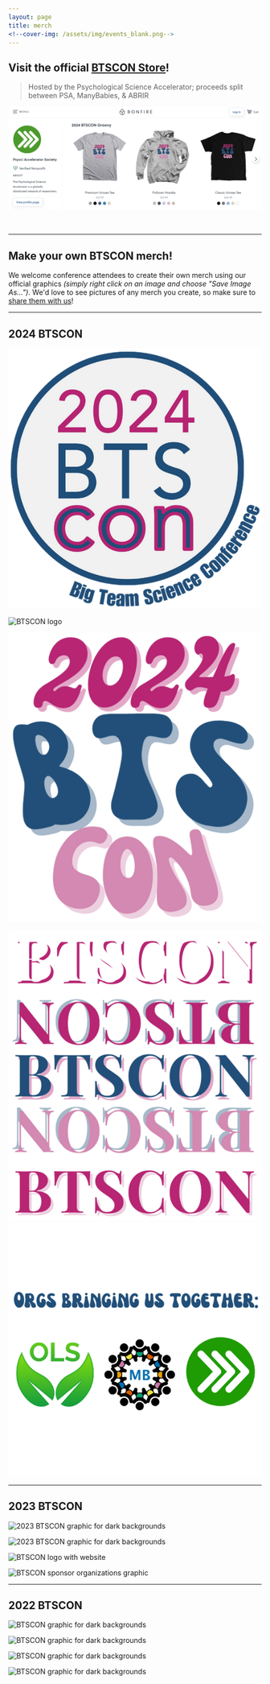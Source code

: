 ```yaml
---
layout: page
title: merch
<!--cover-img: /assets/img/events_blank.png-->
---
```


## Visit the official <a href="https://www.bonfire.com/store/psychological-science-accelerator-store/" target="_blank">BTSCON Store</a>!

> Hosted by the Psychological Science Accelerator; proceeds split between PSA, ManyBabies, & ABRIR

<a href="https://www.bonfire.com/store/psychological-science-accelerator-store/" class="image" target="_blank"><img src="/assets/img/BTSCON2024_store.png" alt="screenshot of BTSCON Bonfire store" /></a>

<br>

***

## Make your own BTSCON merch! 

We welcome conference attendees to create their own merch using our official graphics *(simply right click on an image and choose "Save Image As...")*. We'd love to see pictures of any merch you create, so make sure to [share them with us](mailto:bigteamscienceconference@gmail.com)!
<br>



***
## 2024 BTSCON 

<section>
  <div class="container">
    <div class="row">
      <div class="col-sm-5">
        <img src="/assets/img/2024-logo-round.png" alt="BTSCON2024 logo">
      </div>
      <div class="col-sm-2">
        <p>   </p>
      </div>
      <div class="col-sm-5">
        <img src="/assets/img/BTSCON.png" alt="BTSCON logo">
      </div>
    </div>
    <div class="row">
      <div class="col-sm-12">
        <p>   </p>
      </div>
    </div>
    <div class="row">
      <div class="col-sm-5">
        <img src="/assets/img/2024-logo-groovy.png" alt="BTSCON2024 logo">
      </div>
      <div class="col-sm-2">
        <p>   </p>
      </div>
      <div class="col-sm-5">
        <img src="/assets/img/2024-logo-btscon.png" alt="BTSCON logo">
      </div>
    </div>
    <div class="row">
      <div class="col-sm-5">
        <img src="/assets/img/2024-logo-orgs.png" alt="BTSCON2024 logo">
      </div>
      <div class="col-sm-2">
        <p>   </p>
      </div>
      <div class="col-sm-5">
        <p>   </p>
      </div>
    </div>
  </div>
</section>


***
## 2023 BTSCON 

<section>
  <div class="container">
    <div class="row">
      <div class="col-sm-5">
        <img src="/assets/img/BTSCON23_merch_darkbg.png" alt="2023 BTSCON graphic for dark backgrounds">
      </div>
      <div class="col-sm-2">
        <p>   </p>
      </div>
      <div class="col-sm-5">
        <img src="/assets/img/BTSCON23_merch_lightbg.png" alt="2023 BTSCON graphic for dark backgrounds">
      </div>
    </div>
    <div class="row">
      <div class="col-sm-12">
        <p>   </p>
      </div>
    </div>
    <div class="row">
      <div class="col-sm-5">
        <img src="/assets/img/BTSCON_merch_logo.png" alt="BTSCON logo with website">
      </div>
      <div class="col-sm-2">
        <p>   </p>
      </div>
      <div class="col-sm-5">
        <img src="/assets/img/2023sponsors.png" alt="BTSCON sponsor organizations graphic">
      </div>
    </div>
  </div>
</section>



***
## 2022 BTSCON 

<section>
  <div class="container">
    <div class="row">
      <div class="col-sm-5">
        <img src="/assets/img/BTSCON_merch_darkbg.png" alt="BTSCON graphic for dark backgrounds">
      </div>
      <div class="col-sm-2">
        <p>   </p>
      </div>
      <div class="col-sm-5">
        <img src="/assets/img/BTSCON_merch_lightbg.png" alt="BTSCON graphic for dark backgrounds">
      </div>
    </div>
    <div class="row">
      <div class="col-sm-12">
        <p>   </p>
      </div>
    </div>
    <div class="row">
      <div class="col-sm-5">
        <img src="/assets/img/BTSCON_merch_logosColor.png" alt="BTSCON graphic for dark backgrounds">
      </div>
      <div class="col-sm-2">
        <p>   </p>
      </div>
      <div class="col-sm-5">
        <img src="/assets/img/BTSCON_merch_logosBlueGray.png" alt="BTSCON graphic for dark backgrounds">
      </div>
    </div>
  </div>
</section>

